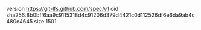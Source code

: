 version https://git-lfs.github.com/spec/v1
oid sha256:8b0bff6aa9c9115318d4c91206d379d4421c0d112526df6e6da9ab4c480e4645
size 1501

